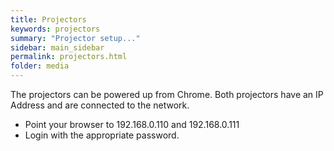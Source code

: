 ```yaml
---
title: Projectors
keywords: projectors
summary: "Projector setup..."
sidebar: main_sidebar
permalink: projectors.html
folder: media
---
```


The projectors can be powered up from Chrome.  Both projectors have an IP Address and are connected to the network.

- Point your browser to 192.168.0.110 and 192.168.0.111
- Login with the appropriate password.
